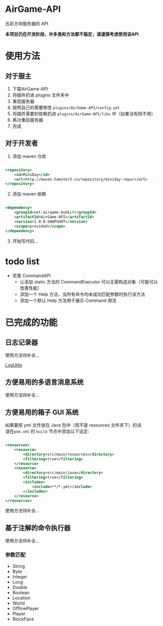 # AirGame-API

五彩方块服务器的 API

**本项目仍在开发阶段，许多类和方法都不稳定，请谨慎考虑使用该API**

# 使用方法

## 对于服主

1. 下载AirGame-API
2. 将插件扔进 plugins 文件夹中
3. 重启服务器
4. 按照自己的需要修改 `plugins/AirGame-API/config.yml`
5. 将插件需要的依赖扔进 `plugins/AirGame-API/libs` 中（如果没有则不用）
6. 再次重启服务器
7. 完成

## 对于开发者

1. 添加 maven 仓库

```xml

<repository>
    <id>MiniDay</id>
    <url>http://maven.hamster3.cn/repository/miniday-repo/</url>
</repository>

```

2. 添加 maven 依赖

```xml

<dependency>
    <groupId>net.airgame.bukkit</groupId>
    <artifactId>AirGame-API</artifactId>
    <version>1.0.0-SNAPSHOT</version>
    <scope>provided</scope>
</dependency>

```

3. 开始写代码...

# todo list

- 完善 CommandAPI
  - 让添加 static 方法的 CommandExecutor 可以无需构造对象（可能可以改善性能）
  - 添加一个 Help 方法，当所有命令均未成功匹配参数时执行该方法
  - 添加一个默认 Help 方法用于展示 Command 用法

# 已完成的功能

## 日志记录器

使用方法待补全...

[LogUtils](src/main/java/net/airgame/bukkit/api/util/LogUtils.java)

## 方便易用的多语言消息系统

使用方法待补全...

## 方便易用的箱子 GUI 系统

如果要把 yml 文件放在 Java 包中（而不是 resources 文件夹下）的话  
请在`pom.xml` 的 `build` 节点中添加以下设定:

```xml

<resources>
    <resource>
        <directory>src/main/resources</directory>
        <filtering>true</filtering>
    </resource>
    <resource>
        <directory>src/main/java</directory>
        <filtering>true</filtering>
        <includes>
            <include>**/*.yml</include>
        </includes>
    </resource>
</resources>
```

使用方法待补全...

## 基于注解的命令执行器

使用方法待补全...

### 参数匹配

- String
- Byte
- Integer
- Long
- Double
- Boolean
- Location
- World
- OfflinePlayer
- Player
- BlockFace
